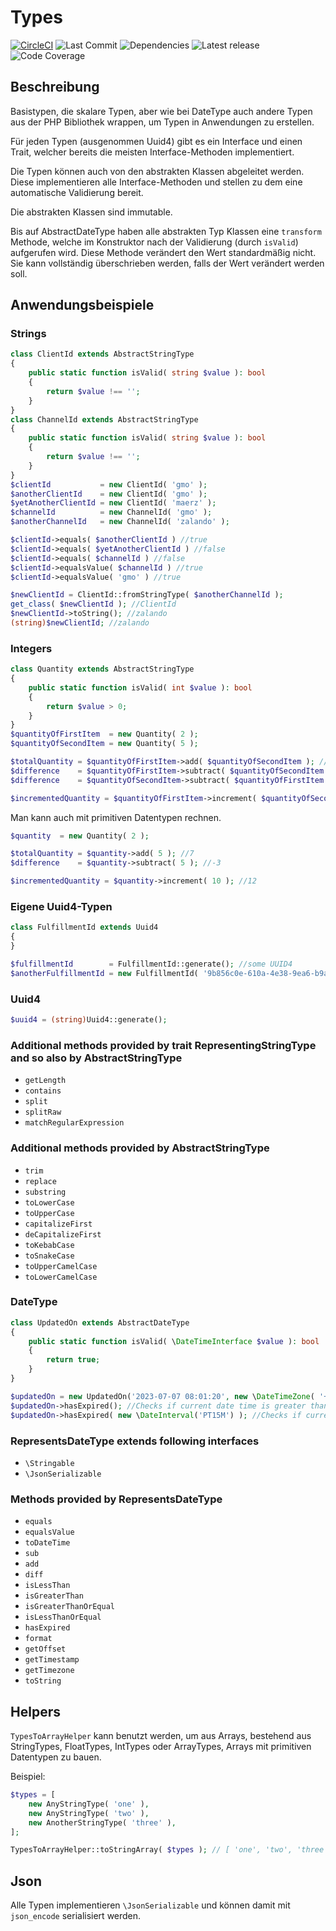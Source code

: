 # Types
[![CircleCI](https://dl.circleci.com/status-badge/img/gh/fortuneglobe/types/tree/master.svg?style=svg)](https://dl.circleci.com/status-badge/redirect/gh/fortuneglobe/types/tree/master)
![Last Commit](https://badgen.net/github/last-commit/fortuneglobe/types)
![Dependencies](https://badgen.net/github/dependents-repo/fortuneglobe/types)
![Latest release](https://badgen.net/github/release/fortuneglobe/types)
![Code Coverage](https://img.shields.io/static/v1?label=coverage&message=92.53%&color=green)


## Beschreibung

Basistypen, die skalare Typen, aber wie bei DateType auch andere Typen aus der PHP Bibliothek wrappen, um Typen in Anwendungen zu erstellen.

Für jeden Typen (ausgenommen Uuid4) gibt es ein Interface und einen Trait, welcher bereits die meisten Interface-Methoden implementiert.

Die Typen können auch von den abstrakten Klassen abgeleitet werden. Diese implementieren alle Interface-Methoden und stellen zu dem eine automatische Validierung bereit.

Die abstrakten Klassen sind immutable.

Bis auf AbstractDateType haben alle abstrakten Typ Klassen eine `transform` Methode, welche im Konstruktor nach der Validierung (durch `isValid`) aufgerufen wird. 
Diese Methode verändert den Wert standardmäßig nicht. Sie kann vollständig überschrieben werden, falls der Wert verändert werden soll. 

## Anwendungsbeispiele

### Strings

````PHP
class ClientId extends AbstractStringType
{
    public static function isValid( string $value ): bool
    {
        return $value !== '';
    }
}
class ChannelId extends AbstractStringType
{
    public static function isValid( string $value ): bool
    {
        return $value !== '';
    }
}
$clientId           = new ClientId( 'gmo' );
$anotherClientId    = new ClientId( 'gmo' );
$yetAnotherClientId = new ClientId( 'maerz' );
$channelId          = new ChannelId( 'gmo' );
$anotherChannelId   = new ChannelId( 'zalando' );

$clientId->equals( $anotherClientId ) //true
$clientId->equals( $yetAnotherClientId ) //false
$clientId->equals( $channelId ) //false
$clientId->equalsValue( $channelId ) //true
$clientId->equalsValue( 'gmo' ) //true

$newClientId = ClientId::fromStringType( $anotherChannelId );
get_class( $newClientId ); //ClientId
$newClientId->toString(); //zalando
(string)$newClientId; //zalando
````

### Integers

````PHP
class Quantity extends AbstractStringType
{
    public static function isValid( int $value ): bool
    {
        return $value > 0;
    }
}
$quantityOfFirstItem  = new Quantity( 2 );
$quantityOfSecondItem = new Quantity( 5 );

$totalQuantity = $quantityOfFirstItem->add( $quantityOfSecondItem ); //7
$difference    = $quantityOfFirstItem->subtract( $quantityOfSecondItem ); //throws ValidationException
$difference    = $quantityOfSecondItem->subtract( $quantityOfFirstItem ); //3

$incrementedQuantity = $quantityOfFirstItem->increment( $quantityOfSecondItem ); //7
````

Man kann auch mit primitiven Datentypen rechnen.

````PHP
$quantity  = new Quantity( 2 );

$totalQuantity = $quantity->add( 5 ); //7
$difference    = $quantity->subtract( 5 ); //-3

$incrementedQuantity = $quantity->increment( 10 ); //12
````

### Eigene Uuid4-Typen

````PHP
class FulfillmentId extends Uuid4
{
}

$fulfillmentId        = FulfillmentId::generate(); //some UUID4
$anotherFulfillmentId = new FulfillmentId( '9b856c0e-610a-4e38-9ea6-b9ac63cfb521' ); 
````

### Uuid4

````PHP
$uuid4 = (string)Uuid4::generate();
````

### Additional methods provided by trait RepresentingStringType and so also by AbstractStringType

* `getLength`
* `contains`
* `split`
* `splitRaw`
* `matchRegularExpression`

### Additional methods provided by AbstractStringType

* `trim`
* `replace`
* `substring`
* `toLowerCase`
* `toUpperCase`
* `capitalizeFirst`
* `deCapitalizeFirst`
* `toKebabCase`
* `toSnakeCase`
* `toUpperCamelCase`
* `toLowerCamelCase`

### DateType

````PHP
class UpdatedOn extends AbstractDateType
{
    public static function isValid( \DateTimeInterface $value ): bool
    {
        return true;
    }
}

$updatedOn = new UpdatedOn('2023-07-07 08:01:20', new \DateTimeZone( '+0200' ) ))->toString() ); //some UUID4
$updatedOn->hasExpired(); //Checks if current date time is greater than date time of UpdatedOn. Returns boolean
$updatedOn->hasExpired( new \DateInterval('PT15M') ); //Checks if current date time is greater than date time of UpdatedOn and added \DateInterval. Returns boolean
````
### RepresentsDateType extends following interfaces

* `\Stringable`
* `\JsonSerializable`

### Methods provided by RepresentsDateType

* `equals`
* `equalsValue`
* `toDateTime`
* `sub`
* `add`
* `diff`
* `isLessThan`
* `isGreaterThan`
* `isGreaterThanOrEqual`
* `isLessThanOrEqual`
* `hasExpired`
* `format`
* `getOffset`
* `getTimestamp`
* `getTimezone`
* `toString`

## Helpers

`TypesToArrayHelper` kann benutzt werden, um aus Arrays, bestehend aus StringTypes, FloatTypes, IntTypes oder ArrayTypes, Arrays mit primitiven Datentypen zu bauen.

Beispiel:

````PHP
$types = [
    new AnyStringType( 'one' ),
    new AnyStringType( 'two' ),
    new AnotherStringType( 'three' ),
];

TypesToArrayHelper::toStringArray( $types ); // [ 'one', 'two', 'three' ]
````

## Json

Alle Typen implementieren `\JsonSerializable` und können damit mit `json_encode` serialisiert werden.

